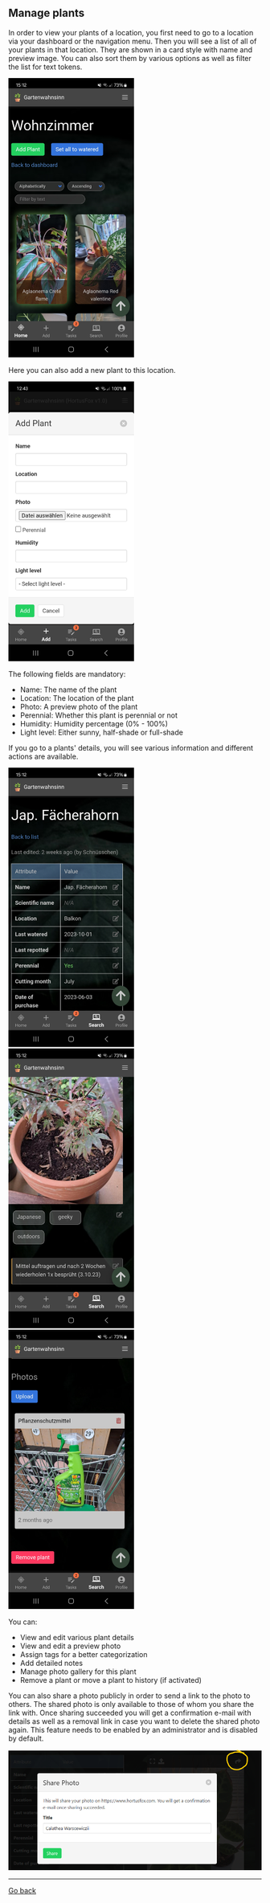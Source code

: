 ## Manage plants

In order to view your plants of a location, you first need to go to a location via your dashboard or the navigation menu.
Then you will see a list of all of your plants in that location. They are shown in a card style with name and preview image.
You can also sort them by various options as well as filter the list for text tokens.

<img src="gfx/Screenshot_20231219_151203_HortusFox.jpg" alt="screenshot" width="250"/>

Here you can also add a new plant to this location.

<img src="gfx/Screenshot_20231023_124350_HortusFox.jpg" alt="screenshot" width="250"/>

The following fields are mandatory:
- Name: The name of the plant
- Location: The location of the plant
- Photo: A preview photo of the plant
- Perennial: Whether this plant is perennial or not
- Humidity: Humidity percentage (0% - 100%)
- Light level: Either sunny, half-shade or full-shade

If you go to a plants' details, you will see various information and different actions are available.

<img src="gfx/Screenshot_20231219_151221_HortusFox.jpg" alt="screenshot" width="250"/>&nbsp;
<img src="gfx/Screenshot_20231219_151235_HortusFox.jpg" alt="screenshot" width="250"/>&nbsp;
<img src="gfx/Screenshot_20231219_151242_HortusFox.jpg" alt="screenshot" width="250"/>&nbsp;

You can:
- View and edit various plant details
- View and edit a preview photo
- Assign tags for a better categorization
- Add detailed notes
- Manage photo gallery for this plant
- Remove a plant or move a plant to history (if activated)

You can also share a photo publicly in order to send a link to the photo to others. The shared photo is only available to
those of whom you share the link with. Once sharing succeeded you will get a confirmation e-mail with details as well as a removal
link in case you want to delete the shared photo again. This feature needs to be enabled by an administrator and is disabled by default.

<img src="gfx/Screenshot 2024-01-25 121530.png" alt="screenshot"/>

<p><hr/></p>

[Go back](index.md)